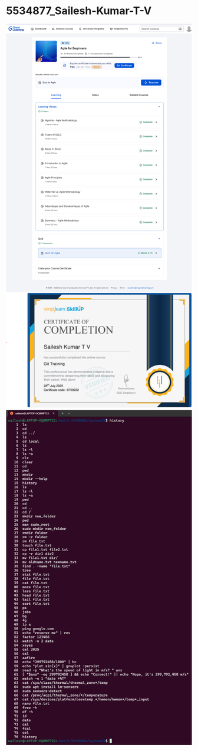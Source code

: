 # 5534877_Sailesh-Kumar-T-V

![alt text](SDLC/GreatLearning.png)
![alt text](GIT/Git.png)
![alt text](LINUX/LinuxCommands.png)
